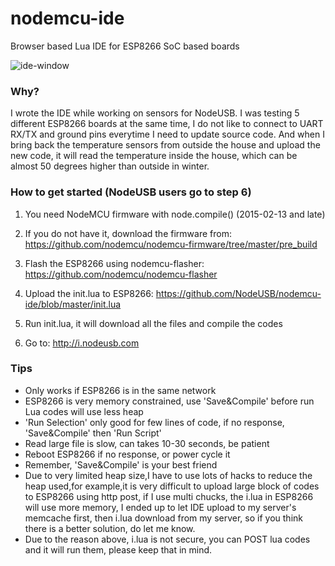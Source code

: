 # nodemcu-ide
Browser based Lua IDE for ESP8266 SoC based boards

![ide-window](https://cloud.githubusercontent.com/assets/5788310/6428719/91a59ce4-bf79-11e4-9949-1dbce870ff43.png)

### Why?
I wrote the IDE while working on sensors for NodeUSB. I was testing 5 different ESP8266 boards at the same time, I do not like to connect to UART RX/TX and ground pins everytime I need to update source code. And when I bring back the temperature sensors from outside the house and upload the new code, it will read the temperature inside the house, which can be almost 50 degrees higher than outside in winter.

### How to get started (NodeUSB users go to step 6)
1. You need NodeMCU firmware with node.compile() (2015-02-13 and late)

2. If you do not have it, download the firmware from:
https://github.com/nodemcu/nodemcu-firmware/tree/master/pre_build

3. Flash the ESP8266 using nodemcu-flasher:
https://github.com/nodemcu/nodemcu-flasher

4. Upload the init.lua to ESP8266:
https://github.com/NodeUSB/nodemcu-ide/blob/master/init.lua

5. Run init.lua, it will download all the files and compile the codes

6. Go to: http://i.nodeusb.com

### Tips
* Only works if ESP8266 is in the same network
* ESP8266 is very memory constrained, use 'Save&Compile' before run Lua codes will use less heap
* 'Run Selection' only good for few lines of code, if no response, 'Save&Compile' then 'Run Script'
* Read large file is slow, can takes 10-30 seconds, be patient
* Reboot ESP8266 if no response, or power cycle it
* Remember, 'Save&Compile' is your best friend
* Due to very limited heap size,I have to use lots of hacks to reduce the heap used,for example,it is very difficult to upload large block of codes to ESP8266 using http post, if I use multi chucks, the i.lua in ESP8266 will use more memory, I ended up to let IDE upload to my server's memcache first, then i.lua download from my server, so if you think there is a better solution, do let me know.
* Due to the reason above, i.lua is not secure, you can POST lua codes and it will run them, please keep that in mind.
